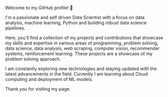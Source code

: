 Welcome to my GitHub profile! 👋

I'm a passionate and self driven Data Scientist with a focus on data analysis, machine learning, Python and building robust data science pipelines. 

Here, you'll find a collection of my projects and contributions that showcase my skills and expertise in various areas of programming, problem solving, data science, data analysis, web scraping, computer vision, recommender systems, reinforcement learning. These projects are a showcase of my problem solving approach. 

I am constantly exploring new technologies and staying updated with the latest advancements in the field. Currently I am learning about Cloud computing and deployment of ML models. 

Thank you for visiting my page.


<!--
**sonaltk13/sonaltk13** is a ✨ _special_ ✨ repository because its `README.md` (this file) appears on your GitHub profile.

Here are some ideas to get you started:

- 🔭 I’m currently working on ...
- 🌱 I’m currently learning ...
- 👯 I’m looking to collaborate on ...
- 🤔 I’m looking for help with ...
- 💬 Ask me about ...
- 📫 How to reach me: ...
- 😄 Pronouns: ...
- ⚡ Fun fact: ...
-->
